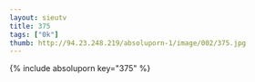 ```yaml
--- 
layout: sieutv
title: 375
tags: ["0k"]
thumb: http://94.23.248.219/absoluporn-1/image/002/375.jpg
---
```

{% include absoluporn key="375" %} 
